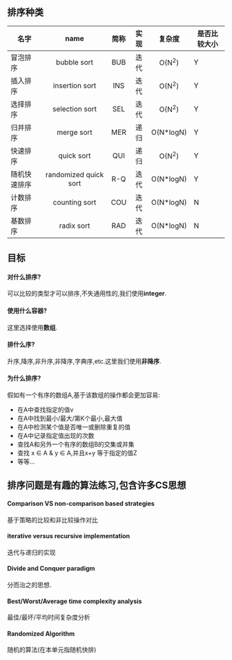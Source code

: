 ## 排序种类
 
| 名字 | name | 简称 | 实现 | 复杂度 | 是否比较大小 |
| -------- |:--------:|:--------:|:--------:|:--------:| -------- |
|冒泡排序|bubble sort|BUB|迭代|O(N<sup>2</sup>)|Y|
|插入排序|insertion sort|INS|迭代|O(N<sup>2</sup>)|Y|
|选择排序|selection sort|SEL|迭代|O(N<sup>2</sup>)|Y|
|归并排序|merge sort|MER|递归|O(N*logN)|Y|
|快速排序|quick sort|QUI|递归|O(N<sup>2</sup>)|Y|
|随机快速排序|randomized quick sort|R-Q|迭代|O(N*logN)|Y|
|计数排序|counting sort|COU|迭代|O(N*logN)|N|
|基数排序|radix sort|RAD|迭代|O(N*logN)|N|

## 目标

#### 对什么排序?

可以比较的类型才可以排序,不失通用性的,我们使用**integer**.

#### 使用什么容器?

这里选择使用**数组**.

#### 排什么序?

升序,降序,非升序,非降序,字典序,etc.这里我们使用**非降序**.

#### 为什么排序?

假如有一个有序的数组A,基于该数组的操作都会更加容易:
- 在A中查找指定的值v
- 在A中找到最小/最大/第K个最小,最大值
- 在A中检测某个值是否唯一或删除重复的值
- 在A中记录指定值出现的次数
- 查找A和另外一个有序的数组B的交集或并集
- 查找 x ∈ A & y ∈ A,并且x+y 等于指定的值Z
- 等等...

## 排序问题是有趣的算法练习,包含许多CS思想 

#### Comparison VS non-comparison based strategies
基于策略的比较和非比较操作对比

#### iterative versus recursive implementation
迭代与递归的实现

####  Divide and Conquer paradigm 
分而治之的思想.

#### Best/Worst/Average time complexity analysis
最佳/最坏/平均时间复杂度分析

#### Randomized Algorithm
随机的算法(在本单元指随机快排)


